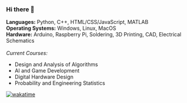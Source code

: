 ### Hi there 👋

**Languages:** Python, C++, HTML/CSS/JavaScript, MATLAB <br>
**Operating Systems:** Windows, Linux, MacOS <br>
**Hardware:** Arduino, Raspberry Pi, Soldering, 3D Printing, CAD, Electrical Schematics <br> <br>
  _Current Courses:_
  - Design and Analysis of Algorithms
  - AI and Game Development
  - Digital Hardware Design
  - Probability and Engineering Statistics

[![wakatime](https://wakatime.com/badge/user/ce36b80d-04b3-40b7-954c-f6f28fcd8462.svg)](https://wakatime.com/@shorewind)

<!--

[![Top Langs](https://wakatime.com/share/@shorewind/c12c6b21-1e94-40fc-9ba4-30937cbabdea.png)](https://wakatime.com/@shorewind)<br>

**shorewind/shorewind** is a ✨ _special_ ✨ repository because its `README.md` (this file) appears on your GitHub profile.

Here are some ideas to get you started:

- 🔭 I’m currently working on ...
- 🌱 I’m currently learning ...
- 👯 I’m looking to collaborate on ...
- 🤔 I’m looking for help with ...
- 💬 Ask me about ...
- 📫 How to reach me: ...
- 😄 Pronouns: ...
- ⚡ Fun fact: ...

-->
